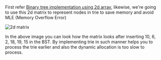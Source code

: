 First refer [Binary tree implementation using 2d array](https://github.com/FazeelUsmani/Scaler-Academy/blob/master/028%20Tries/BinaryTree2dArray.cpp), likewise, we're going to use this 2d matrix to represent nodes in trie to save memory and avoid MLE (Memory Overflow Error)

![2d matrix](https://github.com/FazeelUsmani/Scaler-Academy/blob/master/028%20Tries/img/IMG_20200512_224826.jpg)

In the above image you can look how the matrix looks after inserting 10, 6, 2, 18, 19, 15 in the BST.
By implementing trie in such manner helps you to process the trie earlier and also the dynamic allocation is too slow to process.

